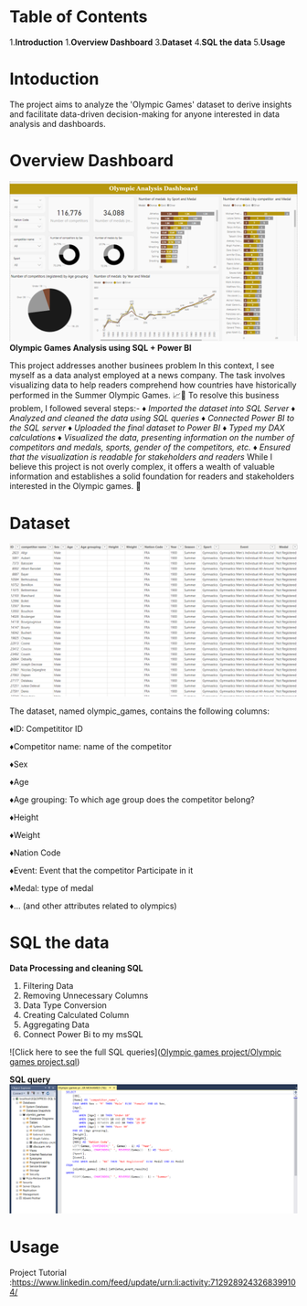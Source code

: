 # Table of Contents
1.**Introduction**
1.**Overview Dashboard**
3.**Dataset**
4.**SQL the data**
5.**Usage**

# Intoduction
The project aims to analyze the 'Olympic Games' dataset to derive insights and facilitate data-driven decision-making for anyone interested in data analysis and dashboards.

# Overview Dashboard
![Dashboard](dash.png)
**Olympic Games Analysis using SQL + Power BI**

This project addresses another businees problem In this context, I see myself as a data analyst employed at a news company. The task involves visualizing data to help readers comprehend how countries have historically performed in the Summer Olympic Games. 📈🥇
To resolve this business problem, I followed several steps:-
♦️ *Imported the dataset into SQL Server*
♦️ *Analyzed and cleaned the data using SQL queries*
♦️ *Connected Power BI to the SQL server*
♦️ *Uploaded the final dataset to Power BI*
♦️ *Typed my DAX calculations*
♦️ *Visualized the data, presenting information on the number of competitors and medals, sports, gender of the competitors, etc.*
♦️ *Ensured that the visualization is readable for stakeholders and readers*
While I believe this project is not overly complex, it offers a wealth of valuable information and establishes a solid foundation for readers and stakeholders interested in the Olympic games. 🙌

# Dataset

![Dashboard](dataset.png)

The dataset, named olympic_games, contains the following columns:

♦️ID: Competititor ID

♦️Competitor name: name of the competitor

♦️Sex

♦️Age

♦️Age grouping: To which age group does the competitor belong? 

♦️Height

♦️Weight

♦️Nation Code

♦️Event: Event that the competitor Participate in it

♦️Medal: type of medal 

♦️... (and other attributes related to olympics)


# SQL the data
**Data Processing and cleaning SQL**
1. Filtering Data
2. Removing Unnecessary Columns
3. Data Type Conversion
4. Creating Calculated Column
5. Aggregating Data
6. Connect Power Bi to my msSQL

![Click here to see the full SQL queries]([Olympic games project/Olympic games project.sql](https://github.com/sahermuhamed1/Olympic-Games-Analysis/blob/main/Olympic%20games%20project/Olympic%20games%20project.sql))

**SQL query**
![Dashboard](DataBase.png)

# Usage

Project Tutorial :https://www.linkedin.com/feed/update/urn:li:activity:7129289243268399104/
